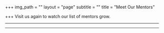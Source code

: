 +++
img_path = ""
layout = "page"
subtitle = ""
title = "Meet Our Mentors"

+++
Visit us again to watch our list of mentors grow.

***

***